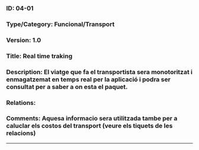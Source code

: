 ### ID: 04-01
### Type/Category: Funcional/Transport
### Version: 1.0
### Title: Real time traking
### Description: El viatge que fa el transportista sera monotoritzat i enmagatzemat en temps real per la aplicació i podra ser consultat per a saber a on esta el paquet. 
### Relations: 
### Comments: Aquesa informacio sera utilitzada tambe per a caluclar els costos del transport (veure els tiquets de les relacions)


---
